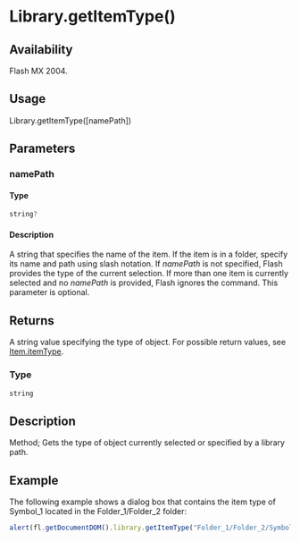 # Library.getItemType()

## Availability

Flash MX 2004.

## Usage

Library.getItemType([namePath])

## Parameters

### **namePath**

#### Type

```typescript
string?
```

#### Description

A string that specifies the name of the item. If the item is in a folder, specify its name and path using slash notation. If *namePath* is not specified, Flash provides the type of the current selection. If more than one item is currently selected and no *namePath* is provided, Flash ignores the command. This parameter is optional.

## Returns

A string value specifying the type of object. For possible return values, see [Item.itemType](../Item_object/Item4.md).

### Type

```typescript
string
```

## Description

Method; Gets the type of object currently selected or specified by a library path.

## Example

The following example shows a dialog box that contains the item type of Symbol_1 located in the Folder_1/Folder_2 folder:

```javascript
alert(fl.getDocumentDOM().library.getItemType("Folder_1/Folder_2/Symbol_1"));
```
